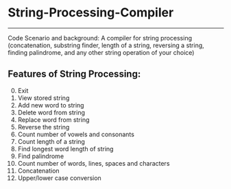 # String-Processing-Compiler
---------------------------------------------------------------------------------------------------
Code Scenario and background: A compiler for string processing (concatenation, substring finder, length of a string, reversing a string, finding palindrome, and any other string operation of your choice) 

## Features of String Processing:
0. Exit
1. View stored string
2. Add new word to string
3. Delete word from string
4. Replace word from string
5. Reverse the string
6. Count number of vowels and consonants
7. Count length of a string
8. Find longest word length of string
9. Find palindrome
10. Count number of words, lines, spaces and characters
11. Concatenation
12. Upper/lower case conversion


<!--- https://github.com/user-attachments/assets/09ed48a1-0cbb-46b7-af79-91bb3b06e86a --->

